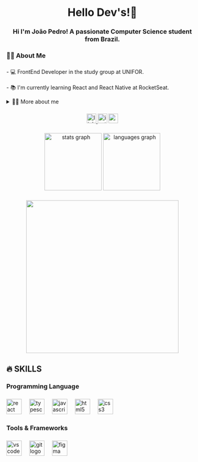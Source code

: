 <h1 align="center">Hello Dev's!👋</h1>

###

<h3 align="center">Hi I'm João Pedro! A passionate Computer Science student from Brazil.</h3>

###

<h3 align="left">👩‍💻  About Me</h3>

###

<p align="left">- 💻 FrontEnd Developer in the study group at UNIFOR.<br><br>- 📚 I'm currently learning React and React Native at RocketSeat.<br></p>
<details>
  <summary>👨‍💻 More about me</summary>

  - 💬 I'm 19 years old, currently living in Brazil. I'm developing as a programmer, learning more about technologies such as React, React Native and soon I'll start studying the back end. I'm a very outgoing person, which means I like socializing and meeting new people. I also love working in a team and being able to express my creativity in projects.

  - ⚡ In my spare time I love going out to see other places, I like reading good books and playing games with my friends. I believe that maintaining good mental health is great for being more productive in your day-to-day life :D
</details>

###

<div align="center">
  <a href="https://www.linkedin.com/in/joao-pedro-sidou-arag%C3%A3o-023a67263/" target="_blank">
    <img src="https://img.shields.io/static/v1?message=LinkedIn&logo=linkedin&label=&color=0077B5&logoColor=white&labelColor=&style=for-the-badge" height="25" alt="linkedin logo"  />
  </a>
  <img src="https://img.shields.io/static/v1?message=Instagram&logo=instagram&label=&color=E4405F&logoColor=white&labelColor=&style=for-the-badge" height="25" alt="instagram logo"  />
  <a href="joaopedrosidou2018@gmail.com" target="_blank">
    <img src="https://img.shields.io/static/v1?message=Gmail&logo=gmail&label=&color=D14836&logoColor=white&labelColor=&style=for-the-badge" height="25" alt="gmail logo"  />
  </a>
</div>

###

<div align="center">
  <img src="https://github-readme-stats.vercel.app/api?username=JPSidou&hide_title=false&hide_rank=false&show_icons=true&include_all_commits=true&count_private=true&disable_animations=false&theme=dracula&locale=en&hide_border=false&order=1" height="150" alt="stats graph"  />
  <img src="https://github-readme-stats.vercel.app/api/top-langs?username=JPSidou&locale=en&hide_title=false&layout=compact&card_width=320&langs_count=5&theme=dracula&hide_border=false&order=2" height="150" alt="languages graph"  />
</div>

###

<div align="center">
  <img height="400" src="https://i.giphy.com/media/v1.Y2lkPTc5MGI3NjExemZyeTB0anlpOXlzMmpzcGNrMmx0N3RneGkxaWl3ZHRsYzdtNm9jeiZlcD12MV9pbnRlcm5hbF9naWZfYnlfaWQmY3Q9Zw/eHQ5BsgBIBIGI/giphy.gif"  />
</div>

###

<h2 align="left">🔥 SKILLS</h2>

###

<h3 align="left">Programming Language</h3>

###

<div align="left">
  <img src="https://cdn.jsdelivr.net/gh/devicons/devicon/icons/react/react-original.svg" height="40" alt="react logo"  />
  <img width="12" />
  <img src="https://cdn.jsdelivr.net/gh/devicons/devicon/icons/typescript/typescript-original.svg" height="40" alt="typescript logo"  />
  <img width="12" />
  <img src="https://cdn.jsdelivr.net/gh/devicons/devicon/icons/javascript/javascript-original.svg" height="40" alt="javascript logo"  />
  <img width="12" />
  <img src="https://cdn.jsdelivr.net/gh/devicons/devicon/icons/html5/html5-original.svg" height="40" alt="html5 logo"  />
  <img width="12" />
  <img src="https://cdn.jsdelivr.net/gh/devicons/devicon/icons/css3/css3-original.svg" height="40" alt="css3 logo"  />
</div>

###

<h3 align="left">Tools & Frameworks</h3>

###

<div align="left">
  <img src="https://cdn.jsdelivr.net/gh/devicons/devicon/icons/vscode/vscode-original.svg" height="40" alt="vscode logo"  />
  <img width="12" />
  <img src="https://cdn.jsdelivr.net/gh/devicons/devicon/icons/git/git-original.svg" height="40" alt="git logo"  />
  <img width="12" />
  <img src="https://cdn.jsdelivr.net/gh/devicons/devicon/icons/figma/figma-original.svg" height="40" alt="figma logo"  />
</div>

###
